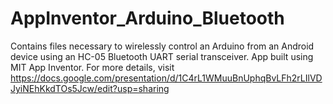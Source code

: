 # AppInventor_Arduino_Bluetooth

Contains files necessary to wirelessly control an Arduino from an
Android device using an HC-05 Bluetooth UART serial transceiver.  App
built using MIT App Inventor.  For more details, visit
https://docs.google.com/presentation/d/1C4rL1WMuuBnUphqBvLFh2rLIlVDJyiNEhKkdTOs5Jcw/edit?usp=sharing
